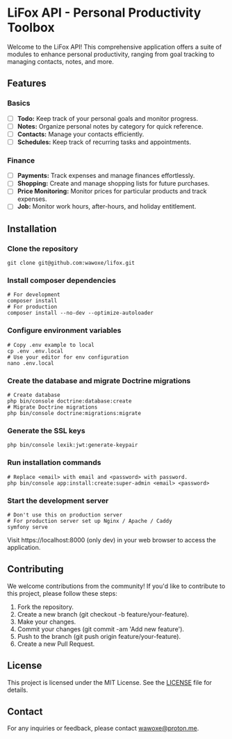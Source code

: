 # LiFox API - Personal Productivity Toolbox

Welcome to the LiFox API! This comprehensive application offers a suite of modules to 
enhance personal productivity, ranging from goal tracking to managing contacts, notes, 
and more.

## Features

### Basics

- [ ] **Todo:** Keep track of your personal goals and monitor progress.
- [ ] **Notes:** Organize personal notes by category for quick reference.
- [ ] **Contacts:** Manage your contacts efficiently.
- [ ] **Schedules:** Keep track of recurring tasks and appointments.

### Finance

- [ ] **Payments:** Track expenses and manage finances effortlessly.
- [ ] **Shopping:** Create and manage shopping lists for future purchases.
- [ ] **Price Monitoring:** Monitor prices for particular products and track expenses.
- [ ] **Job:** Monitor work hours, after-hours, and holiday entitlement.

## Installation

### Clone the repository

```shell
git clone git@github.com:wawoxe/lifox.git
```

### Install composer dependencies

```shell
# For development
composer install
# For production
composer install --no-dev --optimize-autoloader
```

### Configure environment variables

```shell
# Copy .env example to local
cp .env .env.local
# Use your editor for env configuration
nano .env.local
```

### Create the database and migrate Doctrine migrations

```shell
# Create database
php bin/console doctrine:database:create
# Migrate Doctrine migrations
php bin/console doctrine:migrations:migrate
```

### Generate the SSL keys

```shell
php bin/console lexik:jwt:generate-keypair
```

### Run installation commands

```shell
# Replace <email> with email and <password> with password.
php bin/console app:install:create:super-admin <email> <password>
```

### Start the development server

```shell
# Don't use this on production server
# For production server set up Nginx / Apache / Caddy
symfony serve
```

Visit https://localhost:8000 (only dev) in your web browser to access the application.

## Contributing

We welcome contributions from the community! If you'd like to contribute to this project, 
please follow these steps:

1. Fork the repository.
2. Create a new branch (git checkout -b feature/your-feature).
3. Make your changes.
4. Commit your changes (git commit -am 'Add new feature').
5. Push to the branch (git push origin feature/your-feature).
6. Create a new Pull Request.

## License

This project is licensed under the MIT License. See the [LICENSE](LICENSE) file for details.

## Contact

For any inquiries or feedback, please contact wawoxe@proton.me.
